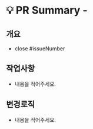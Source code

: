 # 💡 PR Summary - <!--{ 작업 내용 }-->
<!-- 어떤 작업에 대한 PR 인지 위 주석에 적어주세요 -->
## 개요
- close #issueNumber

## 작업사항
- 내용을 적어주세요.

## 변경로직
- 내용을 적어주세요.
